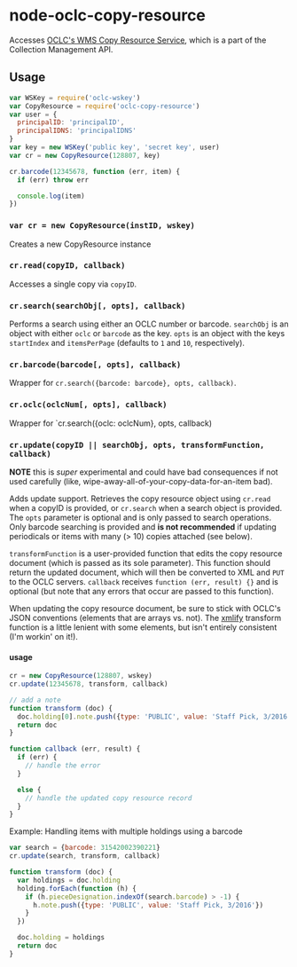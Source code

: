 # node-oclc-copy-resource

Accesses [OCLC's WMS Copy Resource Service](http://www.oclc.org/developer/develop/web-services/wms-collection-management-api/copy-resource.en.html), which is a part of the Collection Management API.

## Usage

```javascript
var WSKey = require('oclc-wskey')
var CopyResource = require('oclc-copy-resource')
var user = {
  principalID: 'principalID',
  principalIDNS: 'principalIDNS'
}
var key = new WSKey('public key', 'secret key', user)
var cr = new CopyResource(128807, key)

cr.barcode(12345678, function (err, item) {
  if (err) throw err

  console.log(item)
})
```

### `var cr = new CopyResource(instID, wskey)`

Creates a new CopyResource instance

### `cr.read(copyID, callback)`

Accesses a single copy via `copyID`.

### `cr.search(searchObj[, opts], callback)`

Performs a search using either an OCLC number or barcode. `searchObj` is an object with either
`oclc` or `barcode` as the key. `opts` is an object with the keys `startIndex` and `itemsPerPage`
(defaults to `1` and `10`, respectively).

### `cr.barcode(barcode[, opts], callback)`

Wrapper for `cr.search({barcode: barcode}, opts, callback)`.

### `cr.oclc(oclcNum[, opts], callback)`

Wrapper for `cr.search({oclc: oclcNum}, opts, callback)

### `cr.update(copyID || searchObj, opts, transformFunction, callback)`

**NOTE** this is _super_ experimental and could have bad consequences if not
used carefully (like, wipe-away-all-of-your-copy-data-for-an-item bad).

Adds update support. Retrieves the copy resource object using `cr.read`
when a copyID is provided, or `cr.search` when a search object is provided.
The `opts` parameter is optional and is only passed to search operations. Only
barcode searching is provided and **is not recommended** if updating
periodicals or items with many (> 10) copies attached (see below).

`transformFunction` is a user-provided function that edits the copy resource
document (which is passed as its sole parameter). This function should return
the updated document, which will then be converted to XML and `PUT` to the
OCLC servers. `callback` receives `function (err, result) {}` and is optional
(but note that any errors that occur are passed to this function).

When updating the copy resource document, be sure to stick with OCLC's JSON
conventions (elements that are arrays vs. not). The [xmlify](https://github.com/malantonio/wms-xmlify-copy-resource)
transform function is a little lenient with some elements, but isn't entirely
consistent (I'm workin' on it!).

#### usage

```javascript
cr = new CopyResource(128807, wskey)
cr.update(12345678, transform, callback)

// add a note
function transform (doc) {
  doc.holding[0].note.push({type: 'PUBLIC', value: 'Staff Pick, 3/2016'})
  return doc
}

function callback (err, result) {
  if (err) {
    // handle the error
  }

  else {
    // handle the updated copy resource record
  }
}
```

Example: Handling items with multiple holdings using a barcode

```javascript
var search = {barcode: 31542002390221}
cr.update(search, transform, callback)

function transform (doc) {
  var holdings = doc.holding
  holding.forEach(function (h) {
    if (h.pieceDesignation.indexOf(search.barcode) > -1) {
      h.note.push({type: 'PUBLIC', value: 'Staff Pick, 3/2016'})
    }
  })

  doc.holding = holdings
  return doc
}
```
